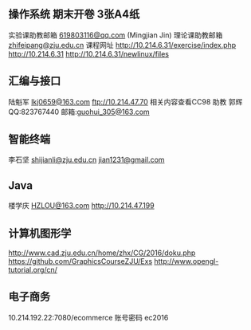 ## 操作系统 期末开卷 3张A4纸

实验课助教邮箱 619803116@qq.com (Mingjian Jin)
理论课助教邮箱 zhifeipang@zju.edu.cn
课程网址 
http://10.214.6.31/exercise/index.php
http://10.214.6.31
http://10.214.6.31/newlinux/files

## 汇编与接口

陆魁军 lkj0659@163.com
ftp://10.214.47.70
相关内容查看CC98
助教 郭辉 QQ:823767440 邮箱:guohui_305@163.com

## 智能终端

李石坚 shijianli@zju.edu.cn jian1231@gmail.com

## Java

楼学庆 HZLOU@163.com
http://10.214.47.199

## 计算机图形学

http://www.cad.zju.edu.cn/home/zhx/CG/2016/doku.php
https://github.com/GraphicsCourseZJU/Exs
http://www.opengl-tutorial.org/cn/

## 电子商务

10.214.192.22:7080/ecommerce
账号密码 ec2016